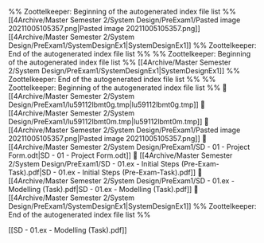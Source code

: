 %% Zoottelkeeper: Beginning of the autogenerated index file list  %%
 [[4Archive/Master Semester 2/System Design/PreExam1/Pasted image 20211005105357.png|Pasted image 20211005105357.png]]
 [[4Archive/Master Semester 2/System Design/PreExam1/SystemDesignEx1|SystemDesignEx1]]
%% Zoottelkeeper: End of the autogenerated index file list  %%
%% Zoottelkeeper: Beginning of the autogenerated index file list  %%
 [[4Archive/Master Semester 2/System Design/PreExam1/SystemDesignEx1|SystemDesignEx1]]
%% Zoottelkeeper: End of the autogenerated index file list  %%
%% Zoottelkeeper: Beginning of the autogenerated index file list  %%
📄 [[4Archive/Master Semester 2/System Design/PreExam1/lu59112lbmt0g.tmp|lu59112lbmt0g.tmp]]
📄 [[4Archive/Master Semester 2/System Design/PreExam1/lu59112lbmt0m.tmp|lu59112lbmt0m.tmp]]
📄 [[4Archive/Master Semester 2/System Design/PreExam1/Pasted image 20211005105357.png|Pasted image 20211005105357.png]]
📄 [[4Archive/Master Semester 2/System Design/PreExam1/SD - 01 - Project Form.odt|SD - 01 - Project Form.odt]]
📄 [[4Archive/Master Semester 2/System Design/PreExam1/SD - 01.ex - Initial Steps (Pre-Exam-Task).pdf|SD - 01.ex - Initial Steps (Pre-Exam-Task).pdf]]
📄 [[4Archive/Master Semester 2/System Design/PreExam1/SD - 01.ex - Modelling (Task).pdf|SD - 01.ex - Modelling (Task).pdf]]
📄 [[4Archive/Master Semester 2/System Design/PreExam1/SystemDesignEx1|SystemDesignEx1]]
%% Zoottelkeeper: End of the autogenerated index file list  %%

[[SD - 01.ex - Modelling (Task).pdf]]